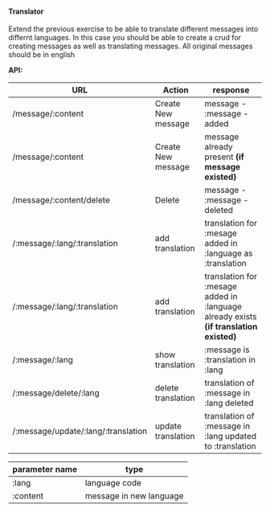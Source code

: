 #### Translator

Extend the previous exercise to be able to translate different messages into differnt languages. In this case you should be able to create a crud for creating messages as well as translating messages. All original messages should be in english

**API:**

URL                                 | Action             | response
----------------------------------  | ---------          | ---------------------
/message/:content                   | Create New message | message - :message - added
/message/:content                   | Create New message | message already present __(if message existed)__
/message/:content/delete            | Delete             | message - :message - deleted
/:message/:lang/:translation        | add translation    | translation for :mesage added in :language as :translation
/:message/:lang/:translation        | add translation    | translation for :mesage added in :language already exists __(if translation existed)__
/:message/:lang                     | show translation   | :message is :translation in :lang
/:message/delete/:lang              | delete translation | translation of :message in :lang deleted
/:message/update/:lang/:translation | update translation | translation of :message in :lang updated to :translation

parameter name | type
-------------- | -----------------------
:lang          | language code
:content       | message in new language


